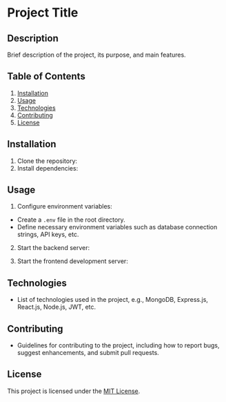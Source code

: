 # Project Title

## Description

Brief description of the project, its purpose, and main features.

## Table of Contents

1. [Installation](#installation)
2. [Usage](#usage)
3. [Technologies](#technologies)
4. [Contributing](#contributing)
5. [License](#license)

## Installation

1. Clone the repository:
2. Install dependencies:


## Usage

1. Configure environment variables:
- Create a `.env` file in the root directory.
- Define necessary environment variables such as database connection strings, API keys, etc.

2. Start the backend server:


3. Start the frontend development server:


## Technologies

- List of technologies used in the project, e.g., MongoDB, Express.js, React.js, Node.js, JWT, etc.

## Contributing

- Guidelines for contributing to the project, including how to report bugs, suggest enhancements, and submit pull requests.

## License

This project is licensed under the [MIT License](LICENSE).
